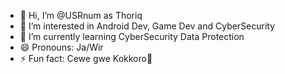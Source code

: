 - 👋 Hi, I’m @USRnum as Thoriq
- 👀 I’m interested in Android Dev, Game Dev and CyberSecurity
- 🌱 I’m currently learning CyberSecurity Data Protection
- 😄 Pronouns: Ja/Wir
- ⚡ Fun fact: Cewe gwe Kokkoro🥰
